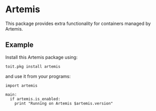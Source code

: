 # Artemis

This package provides extra functionality for containers
managed by Artemis.

## Example

Install this Artemis package using:

``` sh
toit.pkg install artemis
```

and use it from your programs:

```
import artemis

main:
  if artemis.is_enabled:
    print "Running on Artemis $artemis.version"
```
